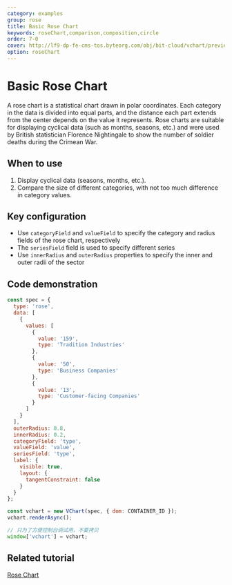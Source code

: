 ```yaml
---
category: examples
group: rose
title: Basic Rose Chart
keywords: roseChart,comparison,composition,circle
order: 7-0
cover: http://lf9-dp-fe-cms-tos.byteorg.com/obj/bit-cloud/vchart/preview/rose-chart/basic-rose.png
option: roseChart
---
```


# Basic Rose Chart

A rose chart is a statistical chart drawn in polar coordinates. Each category in the data is divided into equal parts, and the distance each part extends from the center depends on the value it represents. Rose charts are suitable for displaying cyclical data (such as months, seasons, etc.) and were used by British statistician Florence Nightingale to show the number of soldier deaths during the Crimean War.

## When to use

1. Display cyclical data (seasons, months, etc.).
2. Compare the size of different categories, with not too much difference in category values.

## Key configuration

- Use `categoryField` and `valueField` to specify the category and radius fields of the rose chart, respectively
- The `seriesField` field is used to specify different series
- Use `innerRadius` and `outerRadius` properties to specify the inner and outer radii of the sector

## Code demonstration

```javascript livedemo
const spec = {
  type: 'rose',
  data: [
    {
      values: [
        {
          value: '159',
          type: 'Tradition Industries'
        },
        {
          value: '50',
          type: 'Business Companies'
        },
        {
          value: '13',
          type: 'Customer-facing Companies'
        }
      ]
    }
  ],
  outerRadius: 0.8,
  innerRadius: 0.2,
  categoryField: 'type',
  valueField: 'value',
  seriesField: 'type',
  label: {
    visible: true,
    layout: {
      tangentConstraint: false
    }
  }
};

const vchart = new VChart(spec, { dom: CONTAINER_ID });
vchart.renderAsync();

// 只为了方便控制台调试用，不要拷贝
window['vchart'] = vchart;
```

## Related tutorial

[Rose Chart](link)
